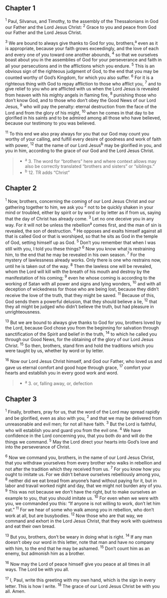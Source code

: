 ## Chapter 1

<sup>1</sup> Paul, Silvanus, and Timothy, to the assembly of the Thessalonians in God our Father and the Lord Jesus Christ:
<sup>2</sup> Grace to you and peace from God our Father and the Lord Jesus Christ.

<sup>3</sup> We are bound to always give thanks to God for you, brothers,<sup>a</sup> even as it is appropriate, because your faith grows exceedingly, and the love of each and every one of you toward one another abounds,
<sup>4</sup> so that we ourselves boast about you in the assemblies of God for your perseverance and faith in all your persecutions and in the afflictions which you endure.
<sup>5</sup> This is an obvious sign of the righteous judgment of God, to the end that you may be counted worthy of God’s Kingdom, for which you also suffer.
<sup>6</sup> For it is a righteous thing with God to repay affliction to those who afflict you,
<sup>7</sup> and to give relief to you who are afflicted with us when the Lord Jesus is revealed from heaven with his mighty angels in flaming fire,
<sup>8</sup> punishing those who don’t know God, and to those who don’t obey the Good News of our Lord Jesus,
<sup>9</sup> who will pay the penalty: eternal destruction from the face of the Lord and from the glory of his might,
<sup>10</sup> when he comes in that day to be glorified in his saints and to be admired among all those who have believed, because our testimony to you was believed.

<sup>11</sup> To this end we also pray always for you that our God may count you worthy of your calling, and fulfill every desire of goodness and work of faith with power,
<sup>12</sup> that the name of our Lord Jesus<sup>b</sup> may be glorified in you, and you in him, according to the grace of our God and the Lord Jesus Christ.

> - <sup>a</sup> 3. The word for “brothers” here and where context allows may also be correctly translated “brothers and sisters” or “siblings.”
> - <sup>b</sup> 12. TR adds “Christ”

## Chapter 2

<sup>1</sup> Now, brothers, concerning the coming of our Lord Jesus Christ and our gathering together to him, we ask you
<sup>2</sup> not to be quickly shaken in your mind or troubled, either by spirit or by word or by letter as if from us, saying that the day of Christ has already come.
<sup>3</sup> Let no one deceive you in any way. For it will not be unless the rebellion<sup>a</sup> comes first, and the man of sin is revealed, the son of destruction.
<sup>4</sup> He opposes and exalts himself against all that is called God or that is worshiped, so that he sits as God in the temple of God, setting himself up as God.
<sup>5</sup> Don’t you remember that when I was still with you, I told you these things?
<sup>6</sup> Now you know what is restraining him, to the end that he may be revealed in his own season.
<sup>7</sup> For the mystery of lawlessness already works. Only there is one who restrains now, until he is taken out of the way.
<sup>8</sup> Then the lawless one will be revealed, whom the Lord will kill with the breath of his mouth and destroy by the manifestation of his coming;
<sup>9</sup> even he whose coming is according to the working of Satan with all power and signs and lying wonders,
<sup>10</sup> and with all deception of wickedness for those who are being lost, because they didn’t receive the love of the truth, that they might be saved.
<sup>11</sup> Because of this, God sends them a powerful delusion, that they should believe a lie,
<sup>12</sup> that they all might be judged who didn’t believe the truth, but had pleasure in unrighteousness.

<sup>13</sup> But we are bound to always give thanks to God for you, brothers loved by the Lord, because God chose you from the beginning for salvation through sanctification of the Spirit and belief in the truth,
<sup>14</sup> to which he called you through our Good News, for the obtaining of the glory of our Lord Jesus Christ.
<sup>15</sup> So then, brothers, stand firm and hold the traditions which you were taught by us, whether by word or by letter.

<sup>16</sup> Now our Lord Jesus Christ himself, and God our Father, who loved us and gave us eternal comfort and good hope through grace,
<sup>17</sup> comfort your hearts and establish you in every good work and word.

> - <sup>a</sup> 3. or, falling away, or, defection

## Chapter 3

<sup>1</sup> Finally, brothers, pray for us, that the word of the Lord may spread rapidly and be glorified, even as also with you,
<sup>2</sup> and that we may be delivered from unreasonable and evil men; for not all have faith.
<sup>3</sup> But the Lord is faithful, who will establish you and guard you from the evil one.
<sup>4</sup> We have confidence in the Lord concerning you, that you both do and will do the things we command.
<sup>5</sup> May the Lord direct your hearts into God’s love and into the perseverance of Christ.

<sup>6</sup> Now we command you, brothers, in the name of our Lord Jesus Christ, that you withdraw yourselves from every brother who walks in rebellion and not after the tradition which they received from us.
<sup>7</sup> For you know how you ought to imitate us. For we didn’t behave ourselves rebelliously among you,
<sup>8</sup> neither did we eat bread from anyone’s hand without paying for it, but in labor and travail worked night and day, that we might not burden any of you.
<sup>9</sup> This was not because we don’t have the right, but to make ourselves an example to you, that you should imitate us.
<sup>10</sup> For even when we were with you, we commanded you this: “If anyone is not willing to work, don’t let him eat.”
<sup>11</sup> For we hear of some who walk among you in rebellion, who don’t work at all, but are busybodies.
<sup>12</sup> Now those who are that way, we command and exhort in the Lord Jesus Christ, that they work with quietness and eat their own bread.

<sup>13</sup> But you, brothers, don’t be weary in doing what is right.
<sup>14</sup> If any man doesn’t obey our word in this letter, note that man and have no company with him, to the end that he may be ashamed.
<sup>15</sup> Don’t count him as an enemy, but admonish him as a brother.

<sup>16</sup> Now may the Lord of peace himself give you peace at all times in all ways. The Lord be with you all.

<sup>17</sup> I, Paul, write this greeting with my own hand, which is the sign in every letter. This is how I write.
<sup>18</sup> The grace of our Lord Jesus Christ be with you all. Amen.